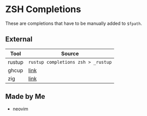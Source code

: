 # ZSH Completions

These are completions that have to be manually added to `$fpath`.

## External

<!-- markdownlint-disable MD013 -->

| Tool   | Source                                                                                |
| ------ | ------------------------------------------------------------------------------------- |
| rustup | `rustup completions zsh > _rustup`                                                    |
| ghcup  | [link](https://github.com/haskell/ghcup-hs/blob/master/scripts/shell-completions/zsh) |
| zig    | [link](https://github.com/ziglang/shell-completions/blob/master/_zig)                 |

<!-- markdownlint-disable restore -->

## Made by Me

- neovim
